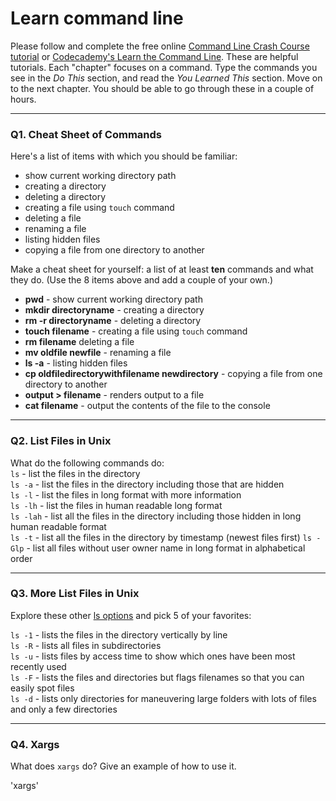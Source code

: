 # Learn command line

Please follow and complete the free online [Command Line Crash Course
tutorial](https://web.archive.org/web/20160708171659/http://cli.learncodethehardway.org/book/) or [Codecademy's Learn the Command Line](https://www.codecademy.com/learn/learn-the-command-line). These are helpful tutorials. Each "chapter" focuses on a command. Type the commands you see in the _Do This_ section, and read the _You Learned This_ section. Move on to the next chapter. You should be able to go through these in a couple of hours.

---

### Q1.  Cheat Sheet of Commands  

Here's a list of items with which you should be familiar:  
* show current working directory path
* creating a directory
* deleting a directory
* creating a file using `touch` command
* deleting a file
* renaming a file
* listing hidden files
* copying a file from one directory to another

Make a cheat sheet for yourself: a list of at least **ten** commands and what they do.  (Use the 8 items above and add a couple of your own.)  
 
* __pwd__ - show current working directory path  
* __mkdir directoryname__ - creating a directory  
* __rm -r directoryname__ - deleting a directory  
* __touch filename__ - creating a file using `touch` command  
* __rm filename__ deleting a file  
* __mv oldfile newfile__ - renaming a file  
* __ls -a__ - listing hidden files  
* __cp oldfiledirectorywithfilename newdirectory__ - copying a file from one directory to another  
* __output > filename__ - renders output to a file  
* __cat filename__ - output the contents of the file to the console  
 

---  

### Q2.  List Files in Unix   

What do the following commands do:  
`ls`  - list the files in the directory  
`ls -a`  - list the files in the directory including those that are hidden  
`ls -l`  - list the files in long format with more information  
`ls -lh` - list the files in human readable long format    
`ls -lah` - list all the files in the directory including those hidden in long human readable format  
`ls -t` - list all the files in the directory by timestamp (newest files first) 
`ls -Glp` - list all files without user owner name in long format in alphabetical order  

---  

### Q3.  More List Files in Unix  

Explore these other [ls options](http://www.techonthenet.com/unix/basic/ls.php) and pick 5 of your favorites:  

`ls -1` - lists the files in the directory vertically by line  
`ls -R` - lists all files in subdirectories  
`ls -u` - lists files by access time to show which ones have been most recently used  
`ls -F` - lists the files and directories but flags filenames so that you can easily spot files  
`ls -d` - lists only directories for maneuvering large folders with lots of files and only a few directories  

---

### Q4.  Xargs   

What does `xargs` do? Give an example of how to use it.

'xargs' 

 

